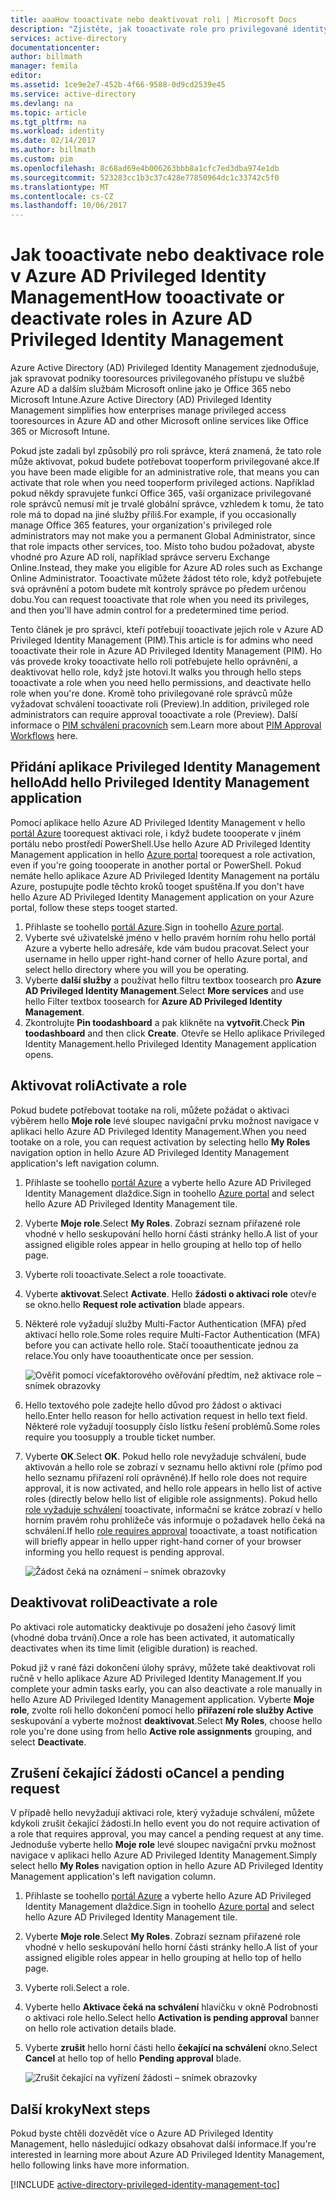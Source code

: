 ```yaml
---
title: aaaHow tooactivate nebo deaktivovat roli | Microsoft Docs
description: "Zjistěte, jak tooactivate role pro privilegované identity s aplikací Azure Privileged Identity Management hello."
services: active-directory
documentationcenter: 
author: billmath
manager: femila
editor: 
ms.assetid: 1ce9e2e7-452b-4f66-9588-0d9cd2539e45
ms.service: active-directory
ms.devlang: na
ms.topic: article
ms.tgt_pltfrm: na
ms.workload: identity
ms.date: 02/14/2017
ms.author: billmath
ms.custom: pim
ms.openlocfilehash: 8c68ad69e4b006263bbb8a1cfc7ed3dba974e1db
ms.sourcegitcommit: 523283cc1b3c37c428e77850964dc1c33742c5f0
ms.translationtype: MT
ms.contentlocale: cs-CZ
ms.lasthandoff: 10/06/2017
---
```

# <a name="how-tooactivate-or-deactivate-roles-in-azure-ad-privileged-identity-management"></a><span data-ttu-id="4238a-103">Jak tooactivate nebo deaktivace role v Azure AD Privileged Identity Management</span><span class="sxs-lookup"><span data-stu-id="4238a-103">How tooactivate or deactivate roles in Azure AD Privileged Identity Management</span></span>
<span data-ttu-id="4238a-104">Azure Active Directory (AD) Privileged Identity Management zjednodušuje, jak spravovat podniky tooresources privilegovaného přístupu ve službě Azure AD a dalším službám Microsoft online jako je Office 365 nebo Microsoft Intune.</span><span class="sxs-lookup"><span data-stu-id="4238a-104">Azure Active Directory (AD) Privileged Identity Management simplifies how enterprises manage privileged access tooresources in Azure AD and other Microsoft online services like Office 365 or Microsoft Intune.</span></span>  

<span data-ttu-id="4238a-105">Pokud jste zadali byl způsobilý pro roli správce, která znamená, že tato role může aktivovat, pokud budete potřebovat tooperform privilegované akce.</span><span class="sxs-lookup"><span data-stu-id="4238a-105">If you have been made eligible for an administrative role, that means you can activate that role when you need tooperform privileged actions.</span></span> <span data-ttu-id="4238a-106">Například pokud někdy spravujete funkcí Office 365, vaší organizace privilegované role správců nemusí mít je trvalé globální správce, vzhledem k tomu, že tato role má to dopad na jiné služby příliš.</span><span class="sxs-lookup"><span data-stu-id="4238a-106">For example, if you occasionally manage Office 365 features, your organization's privileged role administrators may not make you a permanent Global Administrator, since that role impacts other services, too.</span></span> <span data-ttu-id="4238a-107">Místo toho budou požadovat, abyste vhodné pro Azure AD rolí, například správce serveru Exchange Online.</span><span class="sxs-lookup"><span data-stu-id="4238a-107">Instead, they make you eligible for Azure AD roles such as Exchange Online Administrator.</span></span> <span data-ttu-id="4238a-108">Tooactivate můžete žádost této role, když potřebujete svá oprávnění a potom budete mít kontroly správce po předem určenou dobu.</span><span class="sxs-lookup"><span data-stu-id="4238a-108">You can request tooactivate that role when you need its privileges, and then you'll have admin control for a predetermined time period.</span></span>

<span data-ttu-id="4238a-109">Tento článek je pro správci, kteří potřebují tooactivate jejich role v Azure AD Privileged Identity Management (PIM).</span><span class="sxs-lookup"><span data-stu-id="4238a-109">This article is for admins who need tooactivate their role in Azure AD Privileged Identity Management (PIM).</span></span> <span data-ttu-id="4238a-110">Ho vás provede kroky tooactivate hello roli potřebujete hello oprávnění, a deaktivovat hello role, když jste hotovi.</span><span class="sxs-lookup"><span data-stu-id="4238a-110">It walks you through hello steps tooactivate a role when you need hello permissions, and deactivate hello role when you're done.</span></span> <span data-ttu-id="4238a-111">Kromě toho privilegované role správců může vyžadovat schválení tooactivate roli (Preview).</span><span class="sxs-lookup"><span data-stu-id="4238a-111">In addition, privileged role administrators can require approval tooactivate a role (Preview).</span></span> <span data-ttu-id="4238a-112">Další informace o [PIM schválení pracovních](./privileged-identity-management/azure-ad-pim-approval-workflow.md) sem.</span><span class="sxs-lookup"><span data-stu-id="4238a-112">Learn more about [PIM Approval Workflows](./privileged-identity-management/azure-ad-pim-approval-workflow.md) here.</span></span>

## <a name="add-hello-privileged-identity-management-application"></a><span data-ttu-id="4238a-113">Přidání aplikace Privileged Identity Management hello</span><span class="sxs-lookup"><span data-stu-id="4238a-113">Add hello Privileged Identity Management application</span></span>
<span data-ttu-id="4238a-114">Pomocí aplikace hello Azure AD Privileged Identity Management v hello [portál Azure](https://portal.azure.com/) toorequest aktivaci role, i když budete toooperate v jiném portálu nebo prostředí PowerShell.</span><span class="sxs-lookup"><span data-stu-id="4238a-114">Use hello Azure AD Privileged Identity Management application in hello [Azure portal](https://portal.azure.com/) toorequest a role activation, even if you're going toooperate in another portal or PowerShell.</span></span> <span data-ttu-id="4238a-115">Pokud nemáte hello aplikace Azure AD Privileged Identity Management na portálu Azure, postupujte podle těchto kroků tooget spuštěna.</span><span class="sxs-lookup"><span data-stu-id="4238a-115">If you don't have hello Azure AD Privileged Identity Management application on your Azure portal, follow these steps tooget started.</span></span>

1. <span data-ttu-id="4238a-116">Přihlaste se toohello [portál Azure](https://portal.azure.com/).</span><span class="sxs-lookup"><span data-stu-id="4238a-116">Sign in toohello [Azure portal](https://portal.azure.com/).</span></span>
2. <span data-ttu-id="4238a-117">Vyberte své uživatelské jméno v hello pravém horním rohu hello portál Azure a vyberte hello adresáře, kde vám budou pracovat.</span><span class="sxs-lookup"><span data-stu-id="4238a-117">Select your username in hello upper right-hand corner of hello Azure portal, and select hello directory where you will you be operating.</span></span>
3. <span data-ttu-id="4238a-118">Vyberte **další služby** a používat hello filtru textbox toosearch pro **Azure AD Privileged Identity Management**.</span><span class="sxs-lookup"><span data-stu-id="4238a-118">Select **More services** and use hello Filter textbox toosearch for **Azure AD Privileged Identity Management**.</span></span>
4. <span data-ttu-id="4238a-119">Zkontrolujte **Pin toodashboard** a pak klikněte na **vytvořit**.</span><span class="sxs-lookup"><span data-stu-id="4238a-119">Check **Pin toodashboard** and then click **Create**.</span></span> <span data-ttu-id="4238a-120">Otevře se Hello aplikace Privileged Identity Management.</span><span class="sxs-lookup"><span data-stu-id="4238a-120">hello Privileged Identity Management application opens.</span></span>

## <a name="activate-a-role"></a><span data-ttu-id="4238a-121">Aktivovat roli</span><span class="sxs-lookup"><span data-stu-id="4238a-121">Activate a role</span></span>
<span data-ttu-id="4238a-122">Pokud budete potřebovat tootake na roli, můžete požádat o aktivaci výběrem hello **Moje role** levé sloupec navigační prvku možnost navigace v aplikaci hello Azure AD Privileged Identity Management.</span><span class="sxs-lookup"><span data-stu-id="4238a-122">When you need tootake on a role, you can request activation by selecting hello **My Roles** navigation option in hello Azure AD Privileged Identity Management application's left navigation column.</span></span>

1. <span data-ttu-id="4238a-123">Přihlaste se toohello [portál Azure](https://portal.azure.com/) a vyberte hello Azure AD Privileged Identity Management dlaždice.</span><span class="sxs-lookup"><span data-stu-id="4238a-123">Sign in toohello [Azure portal](https://portal.azure.com/) and select hello Azure AD Privileged Identity Management tile.</span></span>
2. <span data-ttu-id="4238a-124">Vyberte **Moje role**.</span><span class="sxs-lookup"><span data-stu-id="4238a-124">Select **My Roles**.</span></span> <span data-ttu-id="4238a-125">Zobrazí seznam přiřazené role vhodné v hello seskupování hello horní části stránky hello.</span><span class="sxs-lookup"><span data-stu-id="4238a-125">A list of your assigned eligible roles appear in hello grouping at hello top of hello page.</span></span>
3. <span data-ttu-id="4238a-126">Vyberte roli tooactivate.</span><span class="sxs-lookup"><span data-stu-id="4238a-126">Select a role tooactivate.</span></span>
4. <span data-ttu-id="4238a-127">Vyberte **aktivovat**.</span><span class="sxs-lookup"><span data-stu-id="4238a-127">Select **Activate**.</span></span> <span data-ttu-id="4238a-128">Hello **žádosti o aktivaci role** otevře se okno.</span><span class="sxs-lookup"><span data-stu-id="4238a-128">hello **Request role activation** blade appears.</span></span>
5. <span data-ttu-id="4238a-129">Některé role vyžadují služby Multi-Factor Authentication (MFA) před aktivací hello role.</span><span class="sxs-lookup"><span data-stu-id="4238a-129">Some roles require Multi-Factor Authentication (MFA) before you can activate hello role.</span></span> <span data-ttu-id="4238a-130">Stačí tooauthenticate jednou za relace.</span><span class="sxs-lookup"><span data-stu-id="4238a-130">You only have tooauthenticate once per session.</span></span>
   
    ![Ověřit pomocí vícefaktorového ověřování předtím, než aktivace role – snímek obrazovky][2]
6. <span data-ttu-id="4238a-132">Hello textového pole zadejte hello důvod pro žádost o aktivaci hello.</span><span class="sxs-lookup"><span data-stu-id="4238a-132">Enter hello reason for hello activation request in hello text field.</span></span>  <span data-ttu-id="4238a-133">Některé role vyžadují toosupply číslo lístku řešení problémů.</span><span class="sxs-lookup"><span data-stu-id="4238a-133">Some roles require you toosupply a trouble ticket number.</span></span>
7. <span data-ttu-id="4238a-134">Vyberte **OK**.</span><span class="sxs-lookup"><span data-stu-id="4238a-134">Select **OK**.</span></span>  <span data-ttu-id="4238a-135">Pokud hello role nevyžaduje schválení, bude aktivován a hello role se zobrazí v seznamu hello aktivní role (přímo pod hello seznamu přiřazení rolí oprávněné).</span><span class="sxs-lookup"><span data-stu-id="4238a-135">If hello role does not require approval, it is now activated, and hello role appears in hello list of active roles (directly below hello list of eligible role assignments).</span></span> <span data-ttu-id="4238a-136">Pokud hello [role vyžaduje schválení](./privileged-identity-management/azure-ad-pim-approval-workflow.md) tooactivate, informační se krátce zobrazí v hello horním pravém rohu prohlížeče vás informuje o požadavek hello čeká na schválení.</span><span class="sxs-lookup"><span data-stu-id="4238a-136">If hello [role requires approval](./privileged-identity-management/azure-ad-pim-approval-workflow.md) tooactivate, a toast notification will briefly appear in hello upper right-hand corner of your browser informing you hello request is pending approval.</span></span>

    ![Žádost čeká na oznámení – snímek obrazovky][3]

## <a name="deactivate-a-role"></a><span data-ttu-id="4238a-138">Deaktivovat roli</span><span class="sxs-lookup"><span data-stu-id="4238a-138">Deactivate a role</span></span>
<span data-ttu-id="4238a-139">Po aktivaci role automaticky deaktivuje po dosažení jeho časový limit (vhodné doba trvání).</span><span class="sxs-lookup"><span data-stu-id="4238a-139">Once a role has been activated, it automatically deactivates when its time limit (eligible duration) is reached.</span></span>

<span data-ttu-id="4238a-140">Pokud již v rané fázi dokončení úlohy správy, můžete také deaktivovat roli ručně v hello aplikace Azure AD Privileged Identity Management.</span><span class="sxs-lookup"><span data-stu-id="4238a-140">If you complete your admin tasks early, you can also deactivate a role manually in hello Azure AD Privileged Identity Management application.</span></span>  <span data-ttu-id="4238a-141">Vyberte **Moje role**, zvolte roli hello dokončení pomocí hello **přiřazení role služby Active** seskupování a vyberte možnost **deaktivovat**.</span><span class="sxs-lookup"><span data-stu-id="4238a-141">Select **My Roles**, choose hello role you're done using from hello **Active role assignments** grouping, and select **Deactivate**.</span></span>  

## <a name="cancel-a-pending-request"></a><span data-ttu-id="4238a-142">Zrušení čekající žádosti o</span><span class="sxs-lookup"><span data-stu-id="4238a-142">Cancel a pending request</span></span>
<span data-ttu-id="4238a-143">V případě hello nevyžadují aktivaci role, který vyžaduje schválení, můžete kdykoli zrušit čekající žádosti.</span><span class="sxs-lookup"><span data-stu-id="4238a-143">In hello event you do not require activation of a role that requires approval, you may cancel a pending request at any time.</span></span> <span data-ttu-id="4238a-144">Jednoduše vyberte hello **Moje role** levé sloupec navigační prvku možnost navigace v aplikaci hello Azure AD Privileged Identity Management.</span><span class="sxs-lookup"><span data-stu-id="4238a-144">Simply select hello **My Roles** navigation option in hello Azure AD Privileged Identity Management application's left navigation column.</span></span>

1. <span data-ttu-id="4238a-145">Přihlaste se toohello [portál Azure](https://portal.azure.com/) a vyberte hello Azure AD Privileged Identity Management dlaždice.</span><span class="sxs-lookup"><span data-stu-id="4238a-145">Sign in toohello [Azure portal](https://portal.azure.com/) and select hello Azure AD Privileged Identity Management tile.</span></span>
2. <span data-ttu-id="4238a-146">Vyberte **Moje role**.</span><span class="sxs-lookup"><span data-stu-id="4238a-146">Select **My Roles**.</span></span> <span data-ttu-id="4238a-147">Zobrazí seznam přiřazené role vhodné v hello seskupování hello horní části stránky hello.</span><span class="sxs-lookup"><span data-stu-id="4238a-147">A list of your assigned eligible roles appear in hello grouping at hello top of hello page.</span></span>
3. <span data-ttu-id="4238a-148">Vyberte roli.</span><span class="sxs-lookup"><span data-stu-id="4238a-148">Select a role.</span></span>
4. <span data-ttu-id="4238a-149">Vyberte hello **Aktivace čeká na schválení** hlavičku v okně Podrobnosti o aktivaci role hello.</span><span class="sxs-lookup"><span data-stu-id="4238a-149">Select hello **Activation is pending approval** banner on hello role activation details blade.</span></span>
5. <span data-ttu-id="4238a-150">Vyberte **zrušit** hello horní části hello **čekající na schválení** okno.</span><span class="sxs-lookup"><span data-stu-id="4238a-150">Select **Cancel** at hello top of hello **Pending approval** blade.</span></span>

   ![Zrušit čekající na vyřízení žádosti – snímek obrazovky][4]

## <a name="next-steps"></a><span data-ttu-id="4238a-152">Další kroky</span><span class="sxs-lookup"><span data-stu-id="4238a-152">Next steps</span></span>
<span data-ttu-id="4238a-153">Pokud byste chtěli dozvědět více o Azure AD Privileged Identity Management, hello následující odkazy obsahovat další informace.</span><span class="sxs-lookup"><span data-stu-id="4238a-153">If you're interested in learning more about Azure AD Privileged Identity Management, hello following links have more information.</span></span>

[!INCLUDE [active-directory-privileged-identity-management-toc](../../includes/active-directory-privileged-identity-management-toc.md)]

<!--Image references-->

[1]: ./media/active-directory-privileged-identity-management-configure/PIM_EnablePim.png
[2]: ./media/active-directory-privileged-identity-management-how-to-activate-role/PIM_activation_MFA.png
[3]: ./media/active-directory-privileged-identity-management-how-to-activate-role/PIM_Request_Pending_Toast2.png
[4]: ./media/active-directory-privileged-identity-management-how-to-activate-role/PIM_Request_Pending_Banner_Cancel.png
